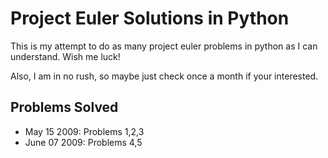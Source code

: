 Project Euler Solutions in Python
=================================

This is my attempt to do as many project euler problems
in python as I can understand.  Wish me luck!

Also, I am in no rush, so maybe just check once a month
if your interested.

Problems Solved
---------------

- May 15 2009:		Problems 1,2,3
- June 07 2009:		Problems 4,5
